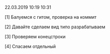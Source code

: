 22.03.2019 10:19
           10:31

[1] Балуемся с гитом, проверка на коммит

[2] Давайте сделаем вид типо разрабатываем

[3] Проверяем конецстроки

[4] Спасаем отдельный 
